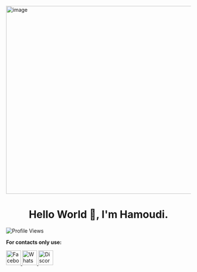 <img width="512" height="512" alt="image" src="https://github.com/user-attachments/assets/a84e77fc-aac8-4f19-8592-e10971aaf363" /><div align="center">
<h1>Hello World 👋, I'm Hamoudi.</h1>
</div>

![Profile Views](https://img.shields.io/badge/Profile%20Views-173-blue)

**For contacts only use:**
<p align="left">
  <a href="https://facebook.com/Terbonx.5" target="_blank">
    <img src="https://cdn.jsdelivr.net/gh/devicons/devicon/icons/facebook/facebook-original.svg" alt="Facebook" width="40" height="40"/>
  </a>
  <a href="https://wa.me/01019160091" target="_blank">
    <img src="https://www.flaticon.com/free-icon/whatsapp_733585?term=whatsapp&page=1&position=2&origin=search&related_id=733585" alt="WhatsApp" width="40" height="40"/>
  </a>
  <a href="https://discord.com/users/922208402875236364" target="_blank">
    <img src="https://cdn.jsdelivr.net/gh/devicons/devicon/icons/discord/discord-original.svg" alt="Discord" width="40" height="40"/>
  </a>
</p>

  

